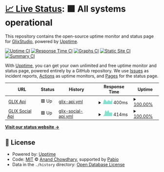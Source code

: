 # [📈 Live Status](https://status.glix.studio): <!--live status--> **🟩 All systems operational**

This repository contains the open-source uptime monitor and status page for [GlixStudio](https://status.glix.studio), powered by [Upptime](https://github.com/upptime/upptime).

[![Uptime CI](https://github.com/GlixStudio/glix-api-status/workflows/Uptime%20CI/badge.svg)](https://github.com/GlixStudio/glix-api-status/actions?query=workflow%3A%22Uptime+CI%22)
[![Response Time CI](https://github.com/GlixStudio/glix-api-status/workflows/Response%20Time%20CI/badge.svg)](https://github.com/GlixStudio/glix-api-status/actions?query=workflow%3A%22Response+Time+CI%22)
[![Graphs CI](https://github.com/GlixStudio/glix-api-status/workflows/Graphs%20CI/badge.svg)](https://github.com/GlixStudio/glix-api-status/actions?query=workflow%3A%22Graphs+CI%22)
[![Static Site CI](https://github.com/GlixStudio/glix-api-status/workflows/Static%20Site%20CI/badge.svg)](https://github.com/GlixStudio/glix-api-status/actions?query=workflow%3A%22Static+Site+CI%22)
[![Summary CI](https://github.com/GlixStudio/glix-api-status/workflows/Summary%20CI/badge.svg)](https://github.com/GlixStudio/glix-api-status/actions?query=workflow%3A%22Summary+CI%22)

With [Upptime](https://upptime.js.org), you can get your own unlimited and free uptime monitor and status page, powered entirely by a GitHub repository. We use [Issues](https://github.com/GlixStudio/glix-api-status/issues) as incident reports, [Actions](https://github.com/GlixStudio/glix-api-status/actions) as uptime monitors, and [Pages](https://status.glix.studio) for the status page.

<!--start: status pages-->
<!-- This summary is generated by Upptime (https://github.com/upptime/upptime) -->
<!-- Do not edit this manually, your changes will be overwritten -->
<!-- prettier-ignore -->
| URL | Status | History | Response Time | Uptime |
| --- | ------ | ------- | ------------- | ------ |
| <img alt="" src="https://icons.duckduckgo.com/ip3/api.glix.studio.ico" height="13"> [GLIX Api](https://api.glix.studio) | 🟩 Up | [glix-api.yml](https://github.com/GlixStudio/glix-api-status/commits/HEAD/history/glix-api.yml) | <details><summary><img alt="Response time graph" src="./graphs/glix-api/response-time-week.png" height="20"> 400ms</summary><br><a href="https://status.glix.studio/history/glix-api"><img alt="Response time 432" src="https://img.shields.io/endpoint?url=https%3A%2F%2Fraw.githubusercontent.com%2FGlixStudio%2Fglix-api-status%2FHEAD%2Fapi%2Fglix-api%2Fresponse-time.json"></a><br><a href="https://status.glix.studio/history/glix-api"><img alt="24-hour response time 403" src="https://img.shields.io/endpoint?url=https%3A%2F%2Fraw.githubusercontent.com%2FGlixStudio%2Fglix-api-status%2FHEAD%2Fapi%2Fglix-api%2Fresponse-time-day.json"></a><br><a href="https://status.glix.studio/history/glix-api"><img alt="7-day response time 400" src="https://img.shields.io/endpoint?url=https%3A%2F%2Fraw.githubusercontent.com%2FGlixStudio%2Fglix-api-status%2FHEAD%2Fapi%2Fglix-api%2Fresponse-time-week.json"></a><br><a href="https://status.glix.studio/history/glix-api"><img alt="30-day response time 432" src="https://img.shields.io/endpoint?url=https%3A%2F%2Fraw.githubusercontent.com%2FGlixStudio%2Fglix-api-status%2FHEAD%2Fapi%2Fglix-api%2Fresponse-time-month.json"></a><br><a href="https://status.glix.studio/history/glix-api"><img alt="1-year response time 432" src="https://img.shields.io/endpoint?url=https%3A%2F%2Fraw.githubusercontent.com%2FGlixStudio%2Fglix-api-status%2FHEAD%2Fapi%2Fglix-api%2Fresponse-time-year.json"></a></details> | <details><summary><a href="https://status.glix.studio/history/glix-api">100.00%</a></summary><a href="https://status.glix.studio/history/glix-api"><img alt="All-time uptime 100.00%" src="https://img.shields.io/endpoint?url=https%3A%2F%2Fraw.githubusercontent.com%2FGlixStudio%2Fglix-api-status%2FHEAD%2Fapi%2Fglix-api%2Fuptime.json"></a><br><a href="https://status.glix.studio/history/glix-api"><img alt="24-hour uptime 100.00%" src="https://img.shields.io/endpoint?url=https%3A%2F%2Fraw.githubusercontent.com%2FGlixStudio%2Fglix-api-status%2FHEAD%2Fapi%2Fglix-api%2Fuptime-day.json"></a><br><a href="https://status.glix.studio/history/glix-api"><img alt="7-day uptime 100.00%" src="https://img.shields.io/endpoint?url=https%3A%2F%2Fraw.githubusercontent.com%2FGlixStudio%2Fglix-api-status%2FHEAD%2Fapi%2Fglix-api%2Fuptime-week.json"></a><br><a href="https://status.glix.studio/history/glix-api"><img alt="30-day uptime 100.00%" src="https://img.shields.io/endpoint?url=https%3A%2F%2Fraw.githubusercontent.com%2FGlixStudio%2Fglix-api-status%2FHEAD%2Fapi%2Fglix-api%2Fuptime-month.json"></a><br><a href="https://status.glix.studio/history/glix-api"><img alt="1-year uptime 100.00%" src="https://img.shields.io/endpoint?url=https%3A%2F%2Fraw.githubusercontent.com%2FGlixStudio%2Fglix-api-status%2FHEAD%2Fapi%2Fglix-api%2Fuptime-year.json"></a></details>
| <img alt="" src="https://icons.duckduckgo.com/ip3/api-social.glix.studio.ico" height="13"> [GLIX Social Api](https://api-social.glix.studio) | 🟩 Up | [glix-social-api.yml](https://github.com/GlixStudio/glix-api-status/commits/HEAD/history/glix-social-api.yml) | <details><summary><img alt="Response time graph" src="./graphs/glix-social-api/response-time-week.png" height="20"> 414ms</summary><br><a href="https://status.glix.studio/history/glix-social-api"><img alt="Response time 339" src="https://img.shields.io/endpoint?url=https%3A%2F%2Fraw.githubusercontent.com%2FGlixStudio%2Fglix-api-status%2FHEAD%2Fapi%2Fglix-social-api%2Fresponse-time.json"></a><br><a href="https://status.glix.studio/history/glix-social-api"><img alt="24-hour response time 405" src="https://img.shields.io/endpoint?url=https%3A%2F%2Fraw.githubusercontent.com%2FGlixStudio%2Fglix-api-status%2FHEAD%2Fapi%2Fglix-social-api%2Fresponse-time-day.json"></a><br><a href="https://status.glix.studio/history/glix-social-api"><img alt="7-day response time 414" src="https://img.shields.io/endpoint?url=https%3A%2F%2Fraw.githubusercontent.com%2FGlixStudio%2Fglix-api-status%2FHEAD%2Fapi%2Fglix-social-api%2Fresponse-time-week.json"></a><br><a href="https://status.glix.studio/history/glix-social-api"><img alt="30-day response time 339" src="https://img.shields.io/endpoint?url=https%3A%2F%2Fraw.githubusercontent.com%2FGlixStudio%2Fglix-api-status%2FHEAD%2Fapi%2Fglix-social-api%2Fresponse-time-month.json"></a><br><a href="https://status.glix.studio/history/glix-social-api"><img alt="1-year response time 339" src="https://img.shields.io/endpoint?url=https%3A%2F%2Fraw.githubusercontent.com%2FGlixStudio%2Fglix-api-status%2FHEAD%2Fapi%2Fglix-social-api%2Fresponse-time-year.json"></a></details> | <details><summary><a href="https://status.glix.studio/history/glix-social-api">100.00%</a></summary><a href="https://status.glix.studio/history/glix-social-api"><img alt="All-time uptime 100.00%" src="https://img.shields.io/endpoint?url=https%3A%2F%2Fraw.githubusercontent.com%2FGlixStudio%2Fglix-api-status%2FHEAD%2Fapi%2Fglix-social-api%2Fuptime.json"></a><br><a href="https://status.glix.studio/history/glix-social-api"><img alt="24-hour uptime 100.00%" src="https://img.shields.io/endpoint?url=https%3A%2F%2Fraw.githubusercontent.com%2FGlixStudio%2Fglix-api-status%2FHEAD%2Fapi%2Fglix-social-api%2Fuptime-day.json"></a><br><a href="https://status.glix.studio/history/glix-social-api"><img alt="7-day uptime 100.00%" src="https://img.shields.io/endpoint?url=https%3A%2F%2Fraw.githubusercontent.com%2FGlixStudio%2Fglix-api-status%2FHEAD%2Fapi%2Fglix-social-api%2Fuptime-week.json"></a><br><a href="https://status.glix.studio/history/glix-social-api"><img alt="30-day uptime 100.00%" src="https://img.shields.io/endpoint?url=https%3A%2F%2Fraw.githubusercontent.com%2FGlixStudio%2Fglix-api-status%2FHEAD%2Fapi%2Fglix-social-api%2Fuptime-month.json"></a><br><a href="https://status.glix.studio/history/glix-social-api"><img alt="1-year uptime 100.00%" src="https://img.shields.io/endpoint?url=https%3A%2F%2Fraw.githubusercontent.com%2FGlixStudio%2Fglix-api-status%2FHEAD%2Fapi%2Fglix-social-api%2Fuptime-year.json"></a></details>

<!--end: status pages-->

[**Visit our status website →**](https://status.glix.studio)

## 📄 License

- Powered by: [Upptime](https://github.com/upptime/upptime)
- Code: [MIT](./LICENSE) © [Anand Chowdhary](https://anandchowdhary.com), supported by [Pabio](https://pabio.com)
- Data in the `./history` directory: [Open Database License](https://opendatacommons.org/licenses/odbl/1-0/)
